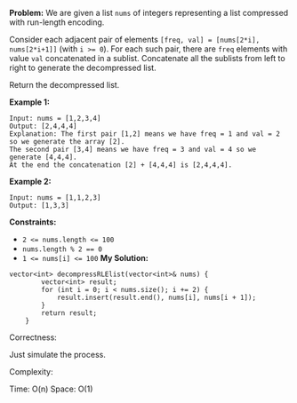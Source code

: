 **Problem:**
We are given a list `nums` of integers representing a list compressed with run-length encoding.

Consider each adjacent pair of elements `[freq, val] = [nums[2*i], nums[2*i+1]]` (with `i >= 0`). For each such pair, there are `freq` elements with value `val` concatenated in a sublist. Concatenate all the sublists from left to right to generate the decompressed list.

Return the decompressed list.

 

**Example 1:**

```
Input: nums = [1,2,3,4]
Output: [2,4,4,4]
Explanation: The first pair [1,2] means we have freq = 1 and val = 2 so we generate the array [2].
The second pair [3,4] means we have freq = 3 and val = 4 so we generate [4,4,4].
At the end the concatenation [2] + [4,4,4] is [2,4,4,4].
```

**Example 2:**

```
Input: nums = [1,1,2,3]
Output: [1,3,3]
```

 

**Constraints:**

- `2 <= nums.length <= 100`
- `nums.length % 2 == 0`
- `1 <= nums[i] <= 100`
**My Solution:**
```
vector<int> decompressRLElist(vector<int>& nums) {
        vector<int> result;
        for (int i = 0; i < nums.size(); i += 2) {
            result.insert(result.end(), nums[i], nums[i + 1]);
        }
        return result;
    }
```
Correctness:

Just simulate the process.

Complexity:

Time: O(n)
Space: O(1)